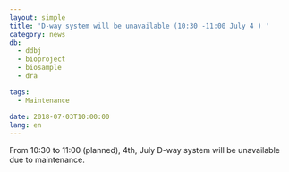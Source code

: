 ```yaml
---
layout: simple
title: 'D-way system will be unavailable (10:30 -11:00 July 4 ) '
category: news
db:
  - ddbj
  - bioproject
  - biosample
  - dra

tags:
  - Maintenance

date: 2018-07-03T10:00:00
lang: en
---
```


<p>From 10:30 to 11:00 (planned), 4th, July D-way system will be unavailable due to maintenance.</p>

